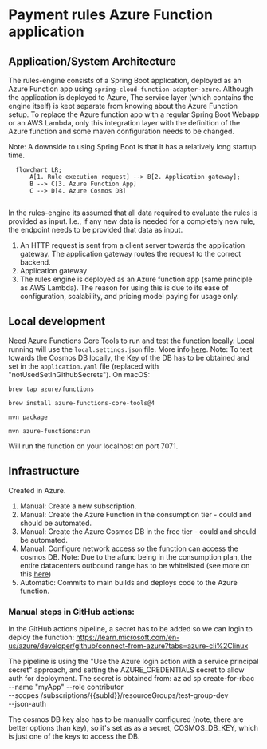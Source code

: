 # Payment rules Azure Function application

## Application/System Architecture
The rules-engine consists of a Spring Boot application, deployed as an Azure Function app using `spring-cloud-function-adapter-azure`. 
Although the application is deployed to Azure, The service layer (which contains the engine itself) is kept separate from 
knowing about the Azure Function setup. To replace the Azure function app with a regular Spring Boot Webapp or an AWS Lambda, 
only this integration layer with the definition of the Azure function and some maven configuration needs to be changed.

Note: A downside to using Spring Boot is that it has a relatively long startup time. 

```mermaid
  flowchart LR;
      A[1. Rule execution request] --> B[2. Application gateway];
      B --> C[3. Azure Function App]
      C --> D[4. Azure Cosmos DB]
      
```

In the rules-engine its assumed that all data required to evaluate the rules is provided as input. 
I.e., if any new data is needed for a completely new rule, the endpoint needs to be provided that data as input. 

1. An HTTP request is sent from a client server towards the application gateway. The application gateway routes the request to
the correct backend.
2. Application gateway
3. The rules engine is deployed as an Azure function app (same principle as AWS Lambda). The reason for using this is due to its 
ease of configuration, scalability, and pricing model paying for usage only. 


## Local development

Need Azure Functions Core Tools to run and test the function locally.
Local running will use the `local.settings.json` file. More info [here](https://learn.microsoft.com/en-us/azure/azure-functions/functions-run-local?tabs=macos%2Cisolated-process%2Cnode-v4%2Cpython-v2%2Chttp-trigger%2Ccontainer-apps&pivots=programming-language-java).
Note: To test towards the Cosmos DB locally, the Key of the DB has to be obtained and set in the `application.yaml` file (replaced with "notUsedSetInGithubSecrets").
On macOS:

`
brew tap azure/functions
`

`
brew install azure-functions-core-tools@4
`

`
mvn package
`

`
mvn azure-functions:run
`

Will run the function on your localhost on port 7071.

## Infrastructure
Created in Azure.

1. Manual: Create a new subscription.
2. Manual: Create the Azure Function in the consumption tier - could and should be automated.
3. Manual: Create the Azure Cosmos DB in the free tier - could and should be automated.
4. Manual: Configure network access so the function can access the cosmos DB. 
Note: Due to the afunc being in the consumption plan, the entire datacenters outbound range has to be whitelisted (see more on this [here](https://learn.microsoft.com/en-gb/azure/azure-functions/ip-addresses?tabs=portal#find-outbound-ip-addresses))
5. Automatic: Commits to main builds and deploys code to the Azure function.


### Manual steps in GitHub actions:

In the GitHub actions pipeline, a secret has to be added so we can login to deploy the function:
https://learn.microsoft.com/en-us/azure/developer/github/connect-from-azure?tabs=azure-cli%2Clinux

The pipeline is using the "Use the Azure login action with a service principal secret" approach, and setting
the AZURE_CREDENTIALS secret to allow auth for deployment. The secret is obtained from:
az ad sp create-for-rbac --name "myApp" --role contributor \
--scopes /subscriptions/{{subId}}/resourceGroups/test-group-dev  \
--json-auth

The cosmos DB key also has to be manually configured (note, there are better options than key), 
so it's set as as a secret, COSMOS_DB_KEY, which is just one of the keys to access the DB. 